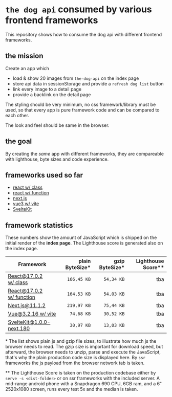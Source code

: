 # `the dog api` consumed by various frontend frameworks

This repository shows how to consume the dog api with different frontend frameworks.

## the mission

Create an app which
* load & show 20 images from `the-dog-api` on the index page
* store api data in sessionStorage and provide a `refresh dog list` button
* link every image to a detail page
* provide a backlink on the detail page

The styling should be very minimum, no css framework/library must be used, so that every app is pure framework code and can be compared to each other.

The look and feel should be same in the browser.

## the goal

By creating the *same* app with different frameworks, they are compareable with lighthouse, byte sizes and code experience.

## frameworks used so far

* [react w/ class](./react-class)
* [react w/ function](./react-fn)
* [next.js](./next.js)
* [vue3 w/ vite](./vue3)
* [SvelteKit](./svelte-kit)

## framework statistics

These numbers show the amount of JavaScript which is shipped on the initial render of the **index page**. The Lighthouse score is generated also on the index page.

| Framework | plain ByteSize* | gzip ByteSize* | Lighthouse Score** |
|-----------|-------------:|----:|------:|
| [React@17.0.2<br>w/ class](./react-class) | `166,45 KB` | `54,34 KB` | tba |
| [React@17.0.2<br>w/ function](./react-fn) | `164,53 KB` | `54,03 KB` | tba |
| [Next.js@11.1.2](./next.js) | `219,97 KB` | `75,44 KB` | tba |
| [Vue@3.2.16 w/ vite](./vue3) | `74,68 KB` | `30,52 KB` | tba |
| [SvelteKit@1.0.0-next.180](./svelte-kit) | `30,97 KB` | `13,03 KB` | tba |

\* The list shows plain js and gzip file sizes, to illustrate how much js the browser needs to read. The gzip size is important for download speed, but afterward, the browser needs to unzip, parse and execute the JavaScript, that's why the plain production code size is displayed here.
By `ssr` frameworks the js payload from the browser network tab is taken.

** The Lighthouse Score is taken on the production codebase either by `serve -s <dist-folder>` or on ssr frameworks with the included server. A mid-range android phone with a Snapdragon 690 CPU, 6GB ram, and a 6" 2520x1080 screen, runs every test 5x and the median is taken.